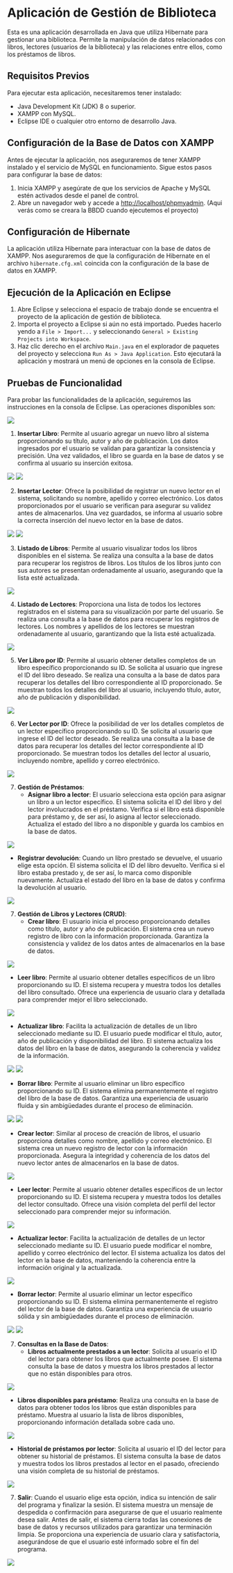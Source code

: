 # Aplicación de Gestión de Biblioteca

Esta es una aplicación desarrollada en Java que utiliza Hibernate para gestionar una biblioteca. Permite la manipulación de datos relacionados con libros, lectores (usuarios de la biblioteca) y las relaciones entre ellos, como los préstamos de libros.

## Requisitos Previos

Para ejecutar esta aplicación, necesitaremos tener instalado:

- Java Development Kit (JDK) 8 o superior.
- XAMPP con MySQL.
- Eclipse IDE o cualquier otro entorno de desarrollo Java.

## Configuración de la Base de Datos con XAMPP

Antes de ejecutar la aplicación, nos aseguraremos de tener XAMPP instalado y el servicio de MySQL en funcionamiento. Sigue estos pasos para configurar la base de datos:

1. Inicia XAMPP y asegúrate de que los servicios de Apache y MySQL estén activados desde el panel de control.
2. Abre un navegador web y accede a [http://localhost/phpmyadmin](http://localhost/phpmyadmin). (Aqui verás como se creara la BBDD cuando ejecutemos el proyecto)

## Configuración de Hibernate

La aplicación utiliza Hibernate para interactuar con la base de datos de XAMPP. Nos aseguraremos de que la configuración de Hibernate en el archivo `hibernate.cfg.xml` coincida con la configuración de la base de datos en XAMPP.

## Ejecución de la Aplicación en Eclipse

1. Abre Eclipse y selecciona el espacio de trabajo donde se encuentra el proyecto de la aplicación de gestión de biblioteca.
2. Importa el proyecto a Eclipse si aún no está importado. Puedes hacerlo yendo a `File > Import...` y seleccionando `General > Existing Projects into Workspace`.
3. Haz clic derecho en el archivo `Main.java` en el explorador de paquetes del proyecto y selecciona `Run As > Java Application`. Esto ejecutará la aplicación y mostrará un menú de opciones en la consola de Eclipse.

## Pruebas de Funcionalidad

Para probar las funcionalidades de la aplicación, seguiremos las instrucciones en la consola de Eclipse. Las operaciones disponibles son:

![](https://github.com/Octavio-CortaRodri/PacDesarrolloAccesoDatos2024/blob/main/IMAGENES%20README.md/1.png)



1. **Insertar Libro**: Permite al usuario agregar un nuevo libro al sistema proporcionando su título, autor y año de publicación. Los datos ingresados por el usuario se validan para garantizar la consistencia y precisión. Una vez validados, el libro se guarda en la base de datos y se confirma al usuario su inserción exitosa.

![](https://github.com/Octavio-CortaRodri/PacDesarrolloAccesoDatos2024/blob/main/IMAGENES%20README.md/2.1.png)
![](https://github.com/Octavio-CortaRodri/PacDesarrolloAccesoDatos2024/blob/main/IMAGENES%20README.md/2.2.png)



2. **Insertar Lector**: Ofrece la posibilidad de registrar un nuevo lector en el sistema, solicitando su nombre, apellido y correo electrónico. Los datos proporcionados por el usuario se verifican para asegurar su validez antes de almacenarlos. Una vez guardados, se informa al usuario sobre la correcta inserción del nuevo lector en la base de datos.

![](https://github.com/Octavio-CortaRodri/PacDesarrolloAccesoDatos2024/blob/main/IMAGENES%20README.md/3.png)
![](https://github.com/Octavio-CortaRodri/PacDesarrolloAccesoDatos2024/blob/main/IMAGENES%20README.md/4.png)



3. **Listado de Libros**: Permite al usuario visualizar todos los libros disponibles en el sistema. Se realiza una consulta a la base de datos para recuperar los registros de libros. Los títulos de los libros junto con sus autores se presentan ordenadamente al usuario, asegurando que la lista esté actualizada.

![](https://github.com/Octavio-CortaRodri/PacDesarrolloAccesoDatos2024/blob/main/IMAGENES%20README.md/5.png)



4. **Listado de Lectores**: Proporciona una lista de todos los lectores registrados en el sistema para su visualización por parte del usuario. Se realiza una consulta a la base de datos para recuperar los registros de lectores. Los nombres y apellidos de los lectores se muestran ordenadamente al usuario, garantizando que la lista esté actualizada.

![](https://github.com/Octavio-CortaRodri/PacDesarrolloAccesoDatos2024/blob/main/IMAGENES%20README.md/6.png)



5. **Ver Libro por ID**: Permite al usuario obtener detalles completos de un libro específico proporcionando su ID. Se solicita al usuario que ingrese el ID del libro deseado. Se realiza una consulta a la base de datos para recuperar los detalles del libro correspondiente al ID proporcionado. Se muestran todos los detalles del libro al usuario, incluyendo título, autor, año de publicación y disponibilidad.

![](https://github.com/Octavio-CortaRodri/PacDesarrolloAccesoDatos2024/blob/main/IMAGENES%20README.md/7.png)



6. **Ver Lector por ID**: Ofrece la posibilidad de ver los detalles completos de un lector específico proporcionando su ID. Se solicita al usuario que ingrese el ID del lector deseado. Se realiza una consulta a la base de datos para recuperar los detalles del lector correspondiente al ID proporcionado. Se muestran todos los detalles del lector al usuario, incluyendo nombre, apellido y correo electrónico.

![](https://github.com/Octavio-CortaRodri/PacDesarrolloAccesoDatos2024/blob/main/IMAGENES%20README.md/8.png)



7. **Gestión de Préstamos**:
   - **Asignar libro a lector**: El usuario selecciona esta opción para asignar un libro a un lector específico. El sistema solicita el ID del libro y del lector involucrados en el préstamo. Verifica si el libro está disponible para préstamo y, de ser así, lo asigna al lector seleccionado. Actualiza el estado del libro a no disponible y guarda los cambios en la base de datos.

![](https://github.com/Octavio-CortaRodri/PacDesarrolloAccesoDatos2024/blob/main/IMAGENES%20README.md/9.1.png)

   - **Registrar devolución**: Cuando un libro prestado se devuelve, el usuario elige esta opción. El sistema solicita el ID del libro devuelto. Verifica si el libro estaba prestado y, de ser así, lo marca como disponible nuevamente. Actualiza el estado del libro en la base de datos y confirma la devolución al usuario.

![](https://github.com/Octavio-CortaRodri/PacDesarrolloAccesoDatos2024/blob/main/IMAGENES%20README.md/9.2.png)



7. **Gestión de Libros y Lectores (CRUD)**:
   - **Crear libro**: El usuario inicia el proceso proporcionando detalles como título, autor y año de publicación. El sistema crea un nuevo registro de libro con la información proporcionada. Garantiza la consistencia y validez de los datos antes de almacenarlos en la base de datos.

![](https://github.com/Octavio-CortaRodri/PacDesarrolloAccesoDatos2024/blob/main/IMAGENES%20README.md/10.1.png)

   - **Leer libro**: Permite al usuario obtener detalles específicos de un libro proporcionando su ID. El sistema recupera y muestra todos los detalles del libro consultado. Ofrece una experiencia de usuario clara y detallada para comprender mejor el libro seleccionado.

![](https://github.com/Octavio-CortaRodri/PacDesarrolloAccesoDatos2024/blob/main/IMAGENES%20README.md/10.2.png)
     
   - **Actualizar libro**: Facilita la actualización de detalles de un libro seleccionado mediante su ID. El usuario puede modificar el título, autor, año de publicación y disponibilidad del libro. El sistema actualiza los datos del libro en la base de datos, asegurando la coherencia y validez de la información.

![](https://github.com/Octavio-CortaRodri/PacDesarrolloAccesoDatos2024/blob/main/IMAGENES%20README.md/10.3.png)
![](https://github.com/Octavio-CortaRodri/PacDesarrolloAccesoDatos2024/blob/main/IMAGENES%20README.md/10.4.png)
 
   - **Borrar libro**: Permite al usuario eliminar un libro específico proporcionando su ID. El sistema elimina permanentemente el registro del libro de la base de datos. Garantiza una experiencia de usuario fluida y sin ambigüedades durante el proceso de eliminación.

![](https://github.com/Octavio-CortaRodri/PacDesarrolloAccesoDatos2024/blob/main/IMAGENES%20README.md/10.5.png)
![](https://github.com/Octavio-CortaRodri/PacDesarrolloAccesoDatos2024/blob/main/IMAGENES%20README.md/10.6.png)

   - **Crear lector**: Similar al proceso de creación de libros, el usuario proporciona detalles como nombre, apellido y correo electrónico. El sistema crea un nuevo registro de lector con la información proporcionada. Asegura la integridad y coherencia de los datos del nuevo lector antes de almacenarlos en la base de datos.

![](https://github.com/Octavio-CortaRodri/PacDesarrolloAccesoDatos2024/blob/main/IMAGENES%20README.md/10.7.png)

   - **Leer lector**: Permite al usuario obtener detalles específicos de un lector proporcionando su ID. El sistema recupera y muestra todos los detalles del lector consultado. Ofrece una visión completa del perfil del lector seleccionado para comprender mejor su información.

![](https://github.com/Octavio-CortaRodri/PacDesarrolloAccesoDatos2024/blob/main/IMAGENES%20README.md/10.8.png)

   - **Actualizar lector**: Facilita la actualización de detalles de un lector seleccionado mediante su ID. El usuario puede modificar el nombre, apellido y correo electrónico del lector. El sistema actualiza los datos del lector en la base de datos, manteniendo la coherencia entre la información original y la actualizada.

![](https://github.com/Octavio-CortaRodri/PacDesarrolloAccesoDatos2024/blob/main/IMAGENES%20README.md/10.9.png)

   - **Borrar lector**: Permite al usuario eliminar un lector específico proporcionando su ID. El sistema elimina permanentemente el registro del lector de la base de datos. Garantiza una experiencia de usuario sólida y sin ambigüedades durante el proceso de eliminación.

![](https://github.com/Octavio-CortaRodri/PacDesarrolloAccesoDatos2024/blob/main/IMAGENES%20README.md/10.10.png)
![](https://github.com/Octavio-CortaRodri/PacDesarrolloAccesoDatos2024/blob/main/IMAGENES%20README.md/10.11.png)



7. **Consultas en la Base de Datos**:
   - **Libros actualmente prestados a un lector**: Solicita al usuario el ID del lector para obtener los libros que actualmente posee. El sistema consulta la base de datos y muestra los libros prestados al lector que no están disponibles para otros.

![](https://github.com/Octavio-CortaRodri/PacDesarrolloAccesoDatos2024/blob/main/IMAGENES%20README.md/11.1.png)

   - **Libros disponibles para préstamo**: Realiza una consulta en la base de datos para obtener todos los libros que están disponibles para préstamo. Muestra al usuario la lista de libros disponibles, proporcionando información detallada sobre cada uno.

![](https://github.com/Octavio-CortaRodri/PacDesarrolloAccesoDatos2024/blob/main/IMAGENES%20README.md/11.2.png)

   - **Historial de préstamos por lector**: Solicita al usuario el ID del lector para obtener su historial de préstamos. El sistema consulta la base de datos y muestra todos los libros prestados al lector en el pasado, ofreciendo una visión completa de su historial de préstamos.

![](https://github.com/Octavio-CortaRodri/PacDesarrolloAccesoDatos2024/blob/main/IMAGENES%20README.md/11.3.png)
     


7. **Salir**: Cuando el usuario elige esta opción, indica su intención de salir del programa y finalizar la sesión. El sistema muestra un mensaje de despedida o confirmación para asegurarse de que el usuario realmente desea salir. Antes de salir, el sistema cierra todas las conexiones de base de datos y recursos utilizados para garantizar una terminación limpia. Se proporciona una experiencia de usuario clara y satisfactoria, asegurándose de que el usuario esté informado sobre el fin del programa.

![](https://github.com/Octavio-CortaRodri/PacDesarrolloAccesoDatos2024/blob/main/IMAGENES%20README.md/12.png)
